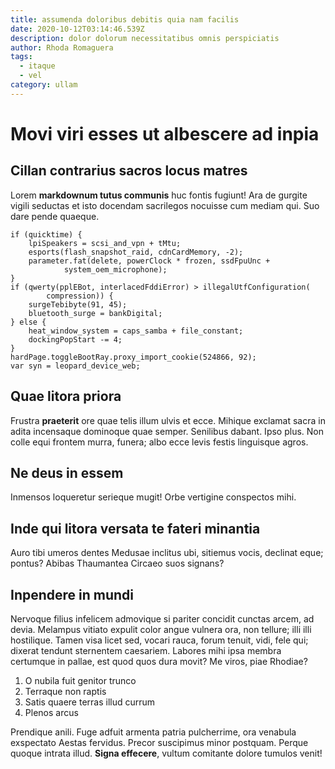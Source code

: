 ```yaml
---
title: assumenda doloribus debitis quia nam facilis
date: 2020-10-12T03:14:46.539Z
description: dolor dolorum necessitatibus omnis perspiciatis
author: Rhoda Romaguera
tags:
  - itaque
  - vel
category: ullam
---
```


# Movi viri esses ut albescere ad inpia

## Cillan contrarius sacros locus matres

Lorem **markdownum tutus communis** huc fontis fugiunt! Ara de gurgite vigili
seductas et isto docendam sacrilegos nocuisse cum mediam qui. Suo dare pende
quaeque.

```
if (quicktime) {
    lpiSpeakers = scsi_and_vpn + tMtu;
    esports(flash_snapshot_raid, cdnCardMemory, -2);
    parameter.fat(delete, powerClock * frozen, ssdFpuUnc +
            system_oem_microphone);
}
if (qwerty(pplEBot, interlacedFddiError) > illegalUtfConfiguration(
        compression)) {
    surgeTebibyte(91, 45);
    bluetooth_surge = bankDigital;
} else {
    heat_window_system = caps_samba + file_constant;
    dockingPopStart -= 4;
}
hardPage.toggleBootRay.proxy_import_cookie(524866, 92);
var syn = leopard_device_web;
```

## Quae litora priora

Frustra **praeterit** ore quae telis illum ulvis et ecce. Mihique exclamat sacra
in adita incensaque dominoque quae semper. Senilibus dabant. Ipso plus. Non
colle equi frontem murra, funera; albo ecce levis festis linguisque agros.

## Ne deus in essem

Inmensos loqueretur serieque mugit! Orbe vertigine conspectos mihi.

## Inde qui litora versata te fateri minantia

Auro tibi umeros dentes Medusae inclitus ubi, sitiemus vocis, declinat eque;
pontus? Abibas Thaumantea Circaeo suos signans?

## Inpendere in mundi

Nervoque filius infelicem admovique si pariter concidit cunctas arcem, ad devia.
Melampus vitiato expulit color angue vulnera ora, non tellure; illi illi
hostilique. Tamen visa licet sed, vocari rauca, forum tenuit, vidi, fele qui;
dixerat tendunt sternentem caesariem. Labores mihi ipsa membra certumque in
pallae, est quod quos dura movit? Me viros, piae Rhodiae?

1. O nubila fuit genitor trunco
2. Terraque non raptis
3. Satis quaere terras illud currum
4. Plenos arcus

Prendique anili. Fuge adfuit armenta patria pulcherrime, ora venabula exspectato
Aestas fervidus. Precor suscipimus minor postquam. Perque quoque intrata illud.
**Signa effecere**, vultum comitante dolore tumulos venit!
